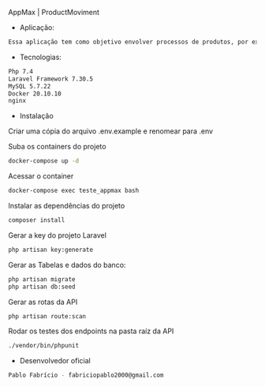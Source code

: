 AppMax | ProductMoviment

- Aplicação:
```sh
Essa aplicação tem como objetivo envolver processos de produtos, por exemplo: cadastro, atualizações e histórico de movimentações.
```
- Tecnologias:
```sh
Php 7.4
Laravel Framework 7.30.5
MySQL 5.7.22
Docker 20.10.10
nginx
```

- Instalação

Criar uma cópia do arquivo .env.example e renomear para .env

Suba os containers do projeto
```sh
docker-compose up -d
```

Acessar o container
```sh
docker-compose exec teste_appmax bash
```

Instalar as dependências do projeto
```sh
composer install
```

Gerar a key do projeto Laravel
```sh
php artisan key:generate
```

Gerar as Tabelas e dados do banco:
```sh
php artisan migrate
php artisan db:seed
```

Gerar as rotas da API
```sh
php artisan route:scan
```

Rodar os testes dos endpoints na pasta raíz da API
```sh
./vendor/bin/phpunit
```

- Desenvolvedor oficial
```sh
Pablo Fabrício - fabriciopablo2000@gmail.com
```
